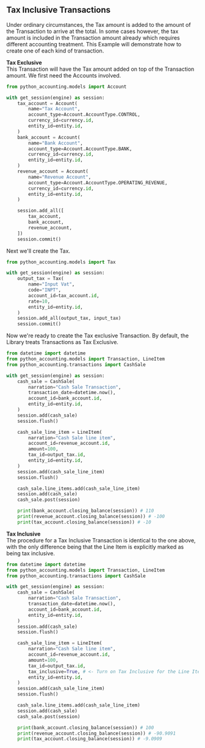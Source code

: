 ## Tax Inclusive Transactions
Under ordinary circumstances, the Tax amount is added to the amount of the Transaction to arrive at the total. In some cases however, the tax amount is included in the Transaction amount already which requires different accounting treatment. This Example will demonstrate how to create one of each kind of transaction.

**Tax Exclusive**  
This Transaction will have the Tax amount added on top of the Transaction amount. We first need the Accounts involved.

```python
from python_accounting.models import Account

with get_session(engine) as session:
    tax_account = Account(
        name="Tax Account",
        account_type=Account.AccountType.CONTROL,
        currency_id=currency.id,
        entity_id=entity.id,
    )
    bank_account = Account(
        name="Bank Account",
        account_type=Account.AccountType.BANK,
        currency_id=currency.id,
        entity_id=entity.id,
    )
    revenue_account = Account(
        name="Revenue Account",
        account_type=Account.AccountType.OPERATING_REVENUE,
        currency_id=currency.id,
        entity_id=entity.id,
    )

    session.add_all([
        tax_account, 
        bank_account, 
        revenue_account, 
    ])
    session.commit()
```
Next we'll create the Tax.

```python
from python_accounting.models import Tax

with get_session(engine) as session:
    output_tax = Tax(
        name="Input Vat",
        code="INPT",
        account_id=tax_account.id,
        rate=10,
        entity_id=entity.id,
    )
    session.add_all(output_tax, input_tax)
    session.commit()
```
Now we're ready to create the Tax exclusive Transaction. By default, the Library treats Transactions as Tax Exclusive. 

```python
from datetime import datetime 
from python_accounting.models import Transaction, LineItem
from python_accounting.transactions import CashSale

with get_session(engine) as session:
    cash_sale = CashSale(
        narration="Cash Sale Transaction",
        transaction_date=datetime.now(),
        account_id=bank_account.id,
        entity_id=entity.id,
    )
    session.add(cash_sale)
    session.flush() 

    cash_sale_line_item = LineItem(
        narration="Cash Sale line item",
        account_id=revenue_account.id,
        amount=100,
        tax_id=output_tax.id,
        entity_id=entity.id,
    )
    session.add(cash_sale_line_item)
    session.flush()

    cash_sale.line_items.add(cash_sale_line_item)
    session.add(cash_sale)
    cash_sale.post(session)

    print(bank_account.closing_balance(session)) # 110
    print(revenue_account.closing_balance(session)) # -100
    print(tax_account.closing_balance(session)) # -10
```


**Tax Inclusive**  
The procedure for a Tax Inclusive Transaction is identical to the one above, with the only difference being that the Line Item is explicitly marked as being tax inclusive.

```python
from datetime import datetime 
from python_accounting.models import Transaction, LineItem
from python_accounting.transactions import CashSale

with get_session(engine) as session:
    cash_sale = CashSale(
        narration="Cash Sale Transaction",
        transaction_date=datetime.now(),
        account_id=bank_account.id,
        entity_id=entity.id,
    )
    session.add(cash_sale)
    session.flush() 

    cash_sale_line_item = LineItem(
        narration="Cash Sale line item",
        account_id=revenue_account.id,
        amount=100,
        tax_id=output_tax.id,
        tax_inclusive=True, # <- Turn on Tax Inclusive for the Line Item
        entity_id=entity.id,
    )
    session.add(cash_sale_line_item)
    session.flush()

    cash_sale.line_items.add(cash_sale_line_item)
    session.add(cash_sale)
    cash_sale.post(session)

    print(bank_account.closing_balance(session)) # 100
    print(revenue_account.closing_balance(session)) # -90.9091
    print(tax_account.closing_balance(session)) # -9.0909
```
